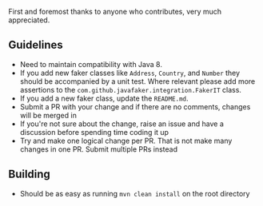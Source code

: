 First and foremost thanks to anyone who contributes, very much appreciated.


## Guidelines
- Need to maintain compatibility with Java 8.
- If you add new faker classes like `Address`, `Country`, and `Number` they should be accompanied by a unit test. Where relevant please add more assertions to the `com.github.javafaker.integration.FakerIT` class.
- If you add a new faker class, update the `README.md`.
- Submit a PR with your change and if there are no comments, changes will be merged in
- If you're not sure about the change, raise an issue and have a discussion before spending time coding it up
- Try and make one logical change per PR. That is not make many changes in one PR. Submit multiple PRs instead

## Building

- Should be as easy as running `mvn clean install` on the root directory
